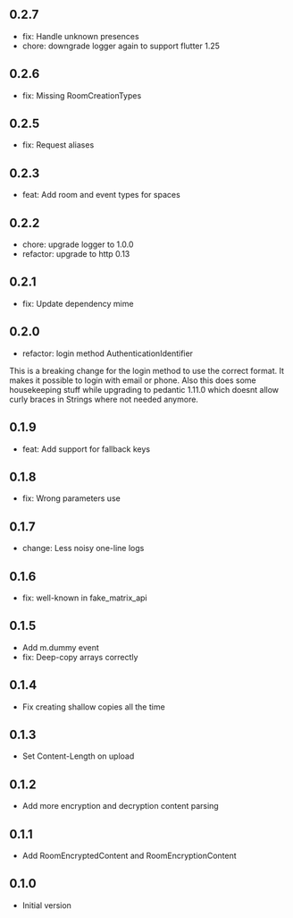 ## 0.2.7
- fix: Handle unknown presences
- chore: downgrade logger again to support flutter 1.25

## 0.2.6
- fix: Missing RoomCreationTypes

## 0.2.5
- fix: Request aliases

## 0.2.3
- feat: Add room and event types for spaces

## 0.2.2
- chore: upgrade logger to 1.0.0
- refactor: upgrade to http 0.13

## 0.2.1
- fix: Update dependency mime

## 0.2.0
- refactor: login method AuthenticationIdentifier

This is a breaking change for the login method to use the correct format.
It makes it possible to login with email or phone.
Also this does some housekeeping stuff while
upgrading to pedantic 1.11.0 which doesnt
allow curly braces in Strings where not needed
anymore.

## 0.1.9
- feat: Add support for fallback keys

## 0.1.8

- fix: Wrong parameters use

## 0.1.7

- change: Less noisy one-line logs

## 0.1.6

- fix: well-known in fake_matrix_api

## 0.1.5

- Add m.dummy event
- fix: Deep-copy arrays correctly

## 0.1.4

- Fix creating shallow copies all the time

## 0.1.3

- Set Content-Length on upload

## 0.1.2

- Add more encryption and decryption content parsing

## 0.1.1

- Add RoomEncryptedContent and RoomEncryptionContent

## 0.1.0

- Initial version

